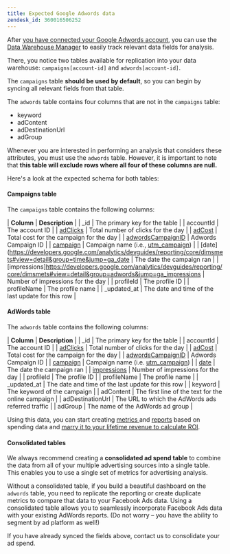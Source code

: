 ```yaml
---
title: Expected Google Adwords data
zendesk_id: 360016506252
---
```


After [you have connected your Google Adwords account](../integrations/google-adwords.md), you can use the [Data Warehouse Manager](../../data-warehouse-mgr/tour-dwm.md) to easily track relevant data fields for analysis.

There, you notice two tables available for replication into your data warehouse: `campaigns[account-id]` and `adwords[account-id]`.

The `campaigns` table **should be used by default**, so you can begin by syncing all relevant fields from that table.

The `adwords` table contains four columns that are not in the `campaigns` table:

* keyword
* adContent
* adDestinationUrl
* adGroup

Whenever you are interested in performing an analysis that considers these attributes, you must use the `adwords` table. However, it is important to note that **this table will exclude rows where all four of these columns are null.**

Here's a look at the expected schema for both tables:

#### Campaigns table

The `campaigns` table contains the following columns:

| **Column** | **Description** |
| \_id | The primary key for the table  |
| accountId | The account ID |
| [adClicks](https://developers.google.com/analytics/devguides/reporting/core/dimsmets#view=detail&group=adwords&jump=ga_adclicks) | Total number of clicks for the day |
| [adCost](https://developers.google.com/analytics/devguides/reporting/core/dimsmets#view=detail&group=adwords&jump=ga_adcost) | Total cost for the campaign for the day |
| [adwordsCampaignID](https://developers.google.com/analytics/devguides/reporting/core/dimsmets#view=detail&group=adwords&jump=ga_adwordscampaignid) | Adwords Campaign ID |
| [campaign](https://developers.google.com/analytics/devguides/reporting/core/dimsmets#view=detail&group=traffic_sources&jump=ga_campaign) | Campaign name (i.e., [utm\_campaign](https://support.google.com/analytics/answer/1033867?hl=en)) |
| [date](https://developers.google.com/analytics/devguides/reporting/core/dimsmets#view=detail&group=time&jump=ga_date | The date the campaign ran |
| [impressions]https://developers.google.com/analytics/devguides/reporting/core/dimsmets#view=detail&group=adwords&jump=ga_impressions | Number of impressions for the day |
| profileId | The profile ID |
| profileName | The profile name |
| \_updated\_at | The date and time of the last update for this row |

#### AdWords table

The `adwords` table contains the following columns:

| **Column** | **Description** |
| \_id | The primary key for the table  |
| accountId | The account ID |
| [adClicks](https://developers.google.com/analytics/devguides/reporting/core/dimsmets#view=detail&group=adwords&jump=ga_adclicks) | Total number of clicks for the day |
| [adCost](https://developers.google.com/analytics/devguides/reporting/core/dimsmets#view=detail&group=adwords&jump=ga_adcost) | Total cost for the campaign for the day |
| [adwordsCampaignID](https://developers.google.com/analytics/devguides/reporting/core/dimsmets#view=detail&group=adwords&jump=ga_adwordscampaignid) | Adwords Campaign ID |
| [campaign](https://developers.google.com/analytics/devguides/reporting/core/dimsmets#view=detail&group=traffic_sources&jump=ga_campaign) | Campaign name (i.e. [utm\_campaign](https://support.google.com/analytics/answer/1033867?hl=en)) |
| [date](https://developers.google.com/analytics/devguides/reporting/core/dimsmets#view=detail&group=time&jump=ga_date) | The date the campaign ran |
| [impressions](https://developers.google.com/analytics/devguides/reporting/core/dimsmets#view=detail&group=adwords&jump=ga_impressions) | Number of impressions for the day |
| profileId | The profile ID |
| profileName | The profile name |
| \_updated\_at | The date and time of the last update for this row |
| keyword | The keyword of the campaign |
| adContent | The first line of the text for the online campaign |
| adDestinationUrl | The URL to which the AdWords ads referred traffic |
| adGroup | The name of the AdWords ad group |

Using this data, you can start creating [metrics ](../../../data-user/reports/ess-manage-data-metrics.md) and [reports](../../../tutorials/using-visual-report-builder.md) based on spending data and [marry it to your lifetime revenue to calculate ROI](../../analysis/roi-ad-camp.md).

#### Consolidated tables

We always recommend creating a **consolidated ad spend table** to combine the data from all of your multiple advertising sources into a single table. This enables you to use a single set of metrics for advertising analysis.

Without a consolidated table, if you build a beautiful dashboard on the `adwords` table, you need to replicate the reporting or create duplicate metrics to compare that data to your Facebook Ads data. Using a consolidated table allows you to seamlessly incorporate Facebook Ads data with your existing AdWords reports. (Do not worry – you have the ability to segment by ad platform as well!)

If you have already synced the fields above, contact us to consolidate your ad spend.
